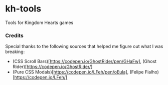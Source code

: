 # kh-tools
Tools for Kingdom Hearts games

### Credits

Special thanks to the following sources that helped me figure out what I was breaking: 

* (CSS Scroll Bars)[https://codepen.io/GhostRider/pen/GHaFw], (Ghost Rider)[https://codepen.io/GhostRider/]
* (Pure CSS Modals)[https://codepen.io/LFeh/pen/oEula], (Felipe Fialho)[https://codepen.io/LFeh/]